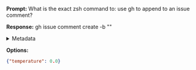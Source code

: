 **Prompt:**
What is the exact zsh command to: use gh to append to an issue comment?


**Response:**
gh issue comment create <issue-number> -b "<comment-body>"

<details><summary>Metadata</summary>

- Duration: 1042 ms
- Datetime: 2023-08-25T16:32:24.657873
- Model: gpt-3.5-turbo-0613

</details>

**Options:**
```json
{"temperature": 0.0}
```

